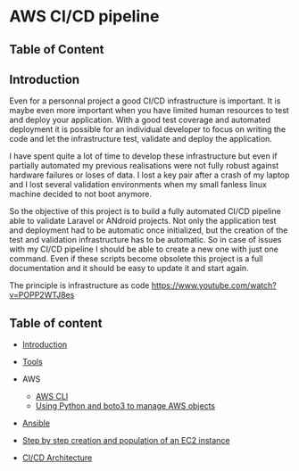 # AWS CI/CD pipeline

## Table of Content

## Introduction

Even for a personnal project a good CI/CD infrastructure is important. It is maybe even more important when you have limited human resources to test and deploy your application. With a good test coverage and automated deployment it is possible for an individual developer to focus on writing the code and let the infrastructure test, validate and deploy the application.

I have spent quite a lot of time to develop these infrastructure but even if partially automated my previous realisations were not fully robust against hardware failures or loses of data. I lost a key pair after a crash of my laptop and I lost several validation environments when my small fanless linux machine decided to not boot anymore.

So the objective of this project is to build a fully automated CI/CD pipeline able to validate Laravel or ANdroid projects. Not only the application test and deployment had to be automatic once initialized, but the creation of the test and validation infrastructure has to be automatic. So in case of issues with my CI/CD pipeline I should be able to create a new one with just one command. Even if these scripts become obsolete this project is a full documentation and it should be easy to update it and start again.



The principle is infrastructure as code https://www.youtube.com/watch?v=POPP2WTJ8es

## Table of content

- [Introduction](introduction.md) 
- [Tools](tools.md)
  
- AWS
  - [AWS CLI](aws_cli.md)
  - [Using Python and boto3 to manage AWS objects](python_boto3.md)

- [Ansible](ansible.md)

- [Step by step creation and population of an EC2 instance](step_by_step.md)

- [CI/CD Architecture](architecture.md)


